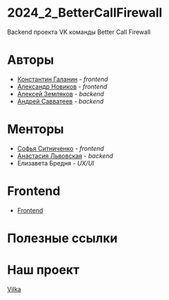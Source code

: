 # 2024_2_BetterCallFirewall
Backend проекта VK команды Better Call Firewall

# Авторы
* [Константин Галанин](https://github.com/KonstantinGalanin) - _frontend_
* [Александр Новиков](https://github.com/WolfSanek2) - _frontend_
* [Алексей Земляков](https://github.com/AlexeyZem)  - _backend_
* [Андрей Савватеев](https://github.com/SlashLight) - _backend_

# Менторы
* [Софья Ситниченко](https://github.com/sonichka-s) - _frontend_
* [Анастасия Львовская](https://github.com/nlfop) - _backend_
* Елизавета Бредня - _UX/UI_

#  Frontend
* [Frontend](https://github.com/frontend-park-mail-ru/2024_2_BetterCallFirewall)

# Полезные ссылки


# Наш проект
[Vilka](http://185.241.194.197:8000)

